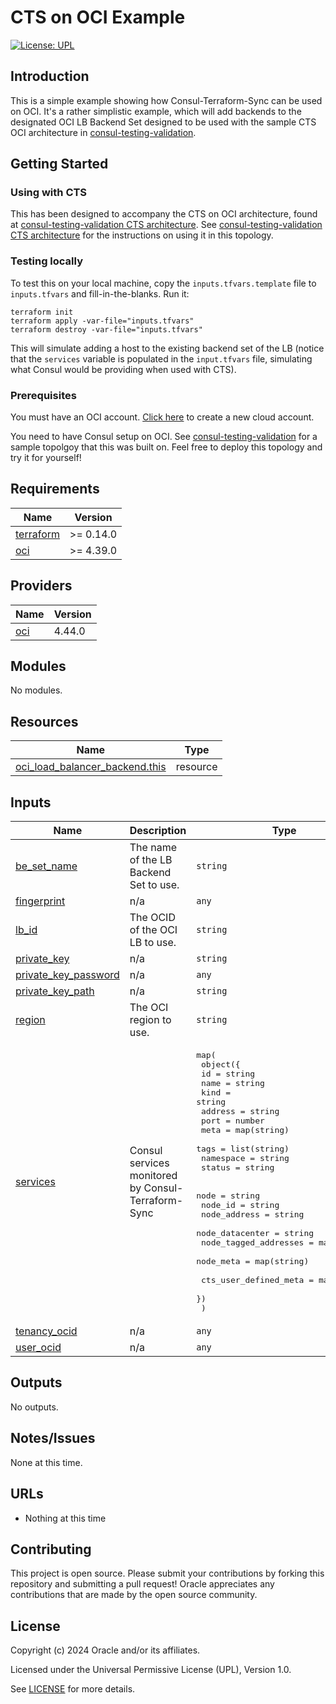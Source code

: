 # CTS on OCI Example

[![License: UPL](https://img.shields.io/badge/license-UPL-green)](https://img.shields.io/badge/license-UPL-green)

## Introduction
This is a simple example showing how Consul-Terraform-Sync can be used on OCI.  It's a rather simplistic example, which will add backends to the designated OCI LB Backend Set designed to be used with the sample CTS OCI architecture in [consul-testing-validation](https://github.com/oracle-devrel/consul-testing-validation).

## Getting Started
### Using with CTS
This has been designed to accompany the CTS on OCI architecture, found at [consul-testing-validation CTS architecture](https://github.com/oracle-devrel/consul-testing-validation/terraform_cts).  See [consul-testing-validation CTS architecture](https://github.com/oracle-devrel/consul-testing-validation/terraform_cts) for the instructions on using it in this topology.

### Testing locally
To test this on your local machine, copy the `inputs.tfvars.template` file to `inputs.tfvars` and fill-in-the-blanks.  Run it:

```
terraform init
terraform apply -var-file="inputs.tfvars"
terraform destroy -var-file="inputs.tfvars"
```

This will simulate adding a host to the existing backend set of the LB (notice that the `services` variable is populated in the `input.tfvars` file, simulating what Consul would be providing when used with CTS).

### Prerequisites
You must have an OCI account.  [Click here](https://www.oracle.com/cloud/free/?source=:ex:tb:::::WWMK211203P00003&SC=:ex:tb:::::WWMK211203P00003&pcode=WWMK211203P00003) to create a new cloud account.

You need to have Consul setup on OCI.  See [consul-testing-validation](https://github.com/oracle-devrel/consul-testing-validation) for a sample topolgoy that this was built on.  Feel free to deploy this topology and try it for yourself!

## Requirements

| Name | Version |
|------|---------|
| <a name="requirement_terraform"></a> [terraform](#requirement\_terraform) | >= 0.14.0 |
| <a name="requirement_oci"></a> [oci](#requirement\_oci) | >= 4.39.0 |

## Providers

| Name | Version |
|------|---------|
| <a name="provider_oci"></a> [oci](#provider\_oci) | 4.44.0 |

## Modules

No modules.

## Resources

| Name | Type |
|------|------|
| [oci_load_balancer_backend.this](https://registry.terraform.io/providers/hashicorp/oci/latest/docs/resources/load_balancer_backend) | resource |

## Inputs

| Name | Description | Type | Default | Required |
|------|-------------|------|---------|:--------:|
| <a name="input_be_set_name"></a> [be\_set\_name](#input\_be\_set\_name) | The name of the LB Backend Set to use. | `string` | n/a | yes |
| <a name="input_fingerprint"></a> [fingerprint](#input\_fingerprint) | n/a | `any` | n/a | yes |
| <a name="input_lb_id"></a> [lb\_id](#input\_lb\_id) | The OCID of the OCI LB to use. | `string` | n/a | yes |
| <a name="input_private_key"></a> [private\_key](#input\_private\_key) | n/a | `string` | `""` | no |
| <a name="input_private_key_password"></a> [private\_key\_password](#input\_private\_key\_password) | n/a | `any` | n/a | yes |
| <a name="input_private_key_path"></a> [private\_key\_path](#input\_private\_key\_path) | n/a | `string` | `""` | no |
| <a name="input_region"></a> [region](#input\_region) | The OCI region to use. | `string` | n/a | yes |
| <a name="input_services"></a> [services](#input\_services) | Consul services monitored by Consul-Terraform-Sync | <pre>map(<br>    object({<br>      id        = string<br>      name      = string<br>      kind      = string<br>      address   = string<br>      port      = number<br>      meta      = map(string)<br>      tags      = list(string)<br>      namespace = string<br>      status    = string<br><br>      node                  = string<br>      node_id               = string<br>      node_address          = string<br>      node_datacenter       = string<br>      node_tagged_addresses = map(string)<br>      node_meta             = map(string)<br><br>      cts_user_defined_meta = map(string)<br>    })<br>  )</pre> | n/a | yes |
| <a name="input_tenancy_ocid"></a> [tenancy\_ocid](#input\_tenancy\_ocid) | n/a | `any` | n/a | yes |
| <a name="input_user_ocid"></a> [user\_ocid](#input\_user\_ocid) | n/a | `any` | n/a | yes |

## Outputs

No outputs.

## Notes/Issues
None at this time.

## URLs
* Nothing at this time

## Contributing
This project is open source.  Please submit your contributions by forking this repository and submitting a pull request!  Oracle appreciates any contributions that are made by the open source community.

## License
Copyright (c) 2024 Oracle and/or its affiliates.

Licensed under the Universal Permissive License (UPL), Version 1.0.

See [LICENSE](LICENSE) for more details.
